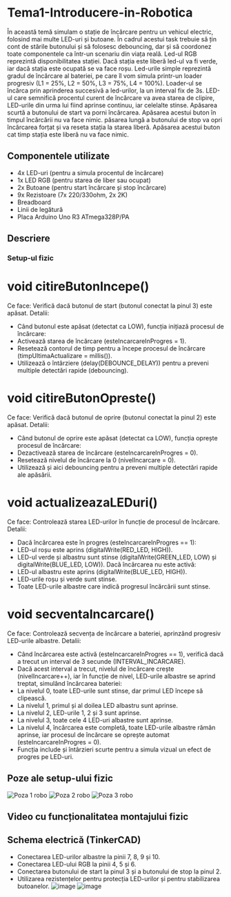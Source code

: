 # Tema1-Introducere-in-Robotica
În această temă simulam o stație de încărcare pentru un vehicul electric, folosind mai multe LED-uri și butoane. În cadrul acestui task trebuie să țin cont de stările butonului și să folosesc debouncing, dar și să coordonez toate componentele ca într-un scenariu din viața reală. Led-ul RGB reprezintă disponibilitatea stației. Dacă stația este liberă led-ul va fi verde, iar dacă stația este ocupată se va face roșu. Led-urile simple reprezintă gradul de încărcare al bateriei, pe care îl vom simula printr-un loader progresiv (L1 = 25%, L2 = 50%, L3 = 75%, L4 = 100%). Loader-ul se încărca prin aprinderea succesivă a led-urilor, la un interval fix de 3s. LED-ul care semnifică procentul curent de încărcare va avea starea de clipire, LED-urile din urma lui fiind aprinse continuu, iar celelalte stinse. Apăsarea scurtă a butonului de start va porni încărcarea. Apăsarea acestui buton în timpul încărcării nu va face nimic. păsarea lungă a butonului de stop va opri încărcarea forțat și va reseta stația la starea liberă. Apăsarea acestui buton cat timp stația este liberă nu va face nimic.

## Componentele utilizate
- 4x LED-uri (pentru a simula procentul de încărcare)
- 1x LED RGB (pentru starea de liber sau ocupat)
- 2x Butoane (pentru start încărcare și stop încărcare)
- 9x Rezistoare (7x 220/330ohm, 2x 2K)
- Breadboard
- Linii de legătură
- Placa Arduino Uno R3 ATmega328P/PA

## Descriere

### Setup-ul fizic

# void citireButonIncepe()
   Ce face: Verifică dacă butonul de start (butonul conectat la pinul 3) este apăsat.
  Detalii: 
  - Când butonul este apăsat (detectat ca LOW), funcția inițiază procesul de încărcare:
  - Activează starea de încărcare (esteIncarcareInProgres = 1).
  - Resetează contorul de timp pentru a începe procesul de încărcare (timpUltimaActualizare = millis()).
  - Utilizează o întârziere (delay(DEBOUNCE_DELAY)) pentru a preveni multiple detectări rapide (debouncing).
    
# void citireButonOpreste()
   Ce face: Verifică dacă butonul de oprire (butonul conectat la pinul 2) este apăsat.
  Detalii: 
  - Când butonul de oprire este apăsat (detectat ca LOW), funcția oprește procesul de încărcare:
  - Dezactivează starea de încărcare (esteIncarcareInProgres = 0).
  - Resetează nivelul de încărcare la 0 (nivelIncarcare = 0).
  - Utilizează și aici debouncing pentru a preveni multiple detectări rapide ale apăsării.
    
# void actualizeazaLEDuri()
   Ce face: Controlează starea LED-urilor în funcție de procesul de încărcare.
Detalii:
   - Dacă încărcarea este în progres (esteIncarcareInProgres == 1):
   - LED-ul roșu este aprins (digitalWrite(RED_LED, HIGH)).
   - LED-ul verde și albastru sunt stinse (digitalWrite(GREEN_LED, LOW) și digitalWrite(BLUE_LED, LOW)).
 Dacă încărcarea nu este activă:
   - LED-ul albastru este aprins (digitalWrite(BLUE_LED, HIGH)).
   - LED-urile roșu și verde sunt stinse.
   - Toate LED-urile albastre care indică progresul încărcării sunt stinse.

# void secventaIncarcare()
   Ce face: Controlează secvența de încărcare a bateriei, aprinzând progresiv LED-urile albastre.
Detalii:
   - Când încărcarea este activă (esteIncarcareInProgres == 1), verifică dacă a trecut un interval de 3 secunde (INTERVAL_INCARCARE).
   - Dacă acest interval a trecut, nivelul de încărcare crește (nivelIncarcare++), iar în funcție de nivel, LED-urile albastre se aprind treptat, simulând încărcarea bateriei:
   - La nivelul 0, toate LED-urile sunt stinse, dar primul LED începe să clipească.
   - La nivelul 1, primul și al doilea LED albastru sunt aprinse.
   - La nivelul 2, LED-urile 1, 2 și 3 sunt aprinse.
   - La nivelul 3, toate cele 4 LED-uri albastre sunt aprinse.
   - La nivelul 4, încărcarea este completă, toate LED-urile albastre rămân aprinse, iar procesul de încărcare se oprește automat (esteIncarcareInProgres = 0).
   - Funcția include și întârzieri scurte pentru a simula vizual un efect de progres pe LED-uri.

## Poze ale setup-ului fizic
![Poza 1 robo](https://github.com/user-attachments/assets/7b8e2189-875d-43c7-83ba-a880810b91f4)
![Poza 2 robo](https://github.com/user-attachments/assets/96b4e494-892d-44e8-81d7-b71011e935e2)
![Poza 3 robo](https://github.com/user-attachments/assets/fb0ecb40-c7fc-4b7b-9523-96b906dc4ac8)

## Video cu funcționalitatea montajului fizic

## Schema electrică (TinkerCAD)
- Conectarea LED-urilor albastre la pinii 7, 8, 9 și 10.
- Conectarea LED-ului RGB la pinii 4, 5 și 6.
- Conectarea butonului de start la pinul 3 și a butonului de stop la pinul 2.
- Utilizarea rezistențelor pentru protecția LED-urilor și pentru stabilizarea butoanelor.
![image](https://github.com/user-attachments/assets/d7585af1-ac0b-4dbe-8792-02024aa77800)
![image](https://github.com/user-attachments/assets/656cfee2-b10f-4a02-98b9-a2d16b7902db)





